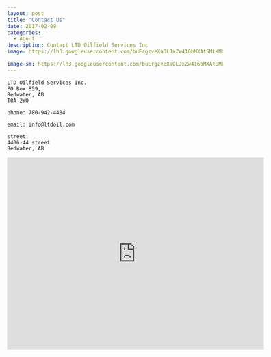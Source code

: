 ```yaml
---
layout: post
title: "Contact Us"
date: 2017-02-09
categories:
  - About
description: Contact LTD Oilfield Services Inc 
image: https://lh3.googleusercontent.com/buErgzveXaOLJxZw416bMXAtSMLKMXKLDCyb7Ua7dnDJ9M9nAsKzESibXfjrI2CApvLjRmoLZ7n2fV8acWLmGuUdqJBTg3ld2-_xYc31MLGZ1Ef5ycs2Ob7r6-2Ir05byc7qqjFBXo4IfcQTXn-dHYDdtIJ1c0X0EE0f-TmnI-qiRLg8MXNfvb_tOxTsyUM-RcUiVu85At8TH7jMy1K1MzH55wk3nJEVkXMKfPCfj2xSMqLksJp-A0vseIA7B6GmidwV7ixayvzYM43YIqgevCMigcf0aKIuCroFqVMVWmLvv3yxRtrc9uSS89nWmFP4K-ieK3sFNuRIF4taLppYCqkJDr8wQVWHhKmo6G0etDGYnB1Q5hTq-xNGc9bYLwqQQe5tY_IqxkKes-vhnzi13MqJfmvwn_CK0XP9TXhG_HdL0uFjHx8BhJlCX6utgj_L62laYoyq07SShBL8WypHnoDbRiUU8lYL58ISFQZ-vAtdIJ8KJKW8jn_tcqaIfMxiDrWg_nAxanMxyvGrmSXcTAFkg1rqZVwrCsZEGK7CeJL6TC90JClRQ-jWzV20sNPzENyaiCiTOZLjA31erYY8OYz0MU64sjuDRDI44aWzOFkpri1P3YU5=w1920

image-sm: https://lh3.googleusercontent.com/buErgzveXaOLJxZw416bMXAtSMLKMXKLDCyb7Ua7dnDJ9M9nAsKzESibXfjrI2CApvLjRmoLZ7n2fV8acWLmGuUdqJBTg3ld2-_xYc31MLGZ1Ef5ycs2Ob7r6-2Ir05byc7qqjFBXo4IfcQTXn-dHYDdtIJ1c0X0EE0f-TmnI-qiRLg8MXNfvb_tOxTsyUM-RcUiVu85At8TH7jMy1K1MzH55wk3nJEVkXMKfPCfj2xSMqLksJp-A0vseIA7B6GmidwV7ixayvzYM43YIqgevCMigcf0aKIuCroFqVMVWmLvv3yxRtrc9uSS89nWmFP4K-ieK3sFNuRIF4taLppYCqkJDr8wQVWHhKmo6G0etDGYnB1Q5hTq-xNGc9bYLwqQQe5tY_IqxkKes-vhnzi13MqJfmvwn_CK0XP9TXhG_HdL0uFjHx8BhJlCX6utgj_L62laYoyq07SShBL8WypHnoDbRiUU8lYL58ISFQZ-vAtdIJ8KJKW8jn_tcqaIfMxiDrWg_nAxanMxyvGrmSXcTAFkg1rqZVwrCsZEGK7CeJL6TC90JClRQ-jWzV20sNPzENyaiCiTOZLjA31erYY8OYz0MU64sjuDRDI44aWzOFkpri1P3YU5=s800
---
```


~~~
LTD Oilfield Services Inc.
PO Box 859,
Redwater, AB
T0A 2W0
~~~

~~~
phone: 780-942-4484
~~~

~~~
email: info@ltdoil.com
~~~

~~~
street:
4406-44 street
Redwater, AB
~~~

<iframe src="https://www.google.com/maps/embed?pb=!1m14!1m8!1m3!1d9393.700947657238!2d-113.0996896!3d53.9419544!3m2!1i1024!2i768!4f13.1!3m3!1m2!1s0x0%3A0xccd8dd0a0c61037d!2sLTD+Oilfield+Services+Inc!5e0!3m2!1sen!2sca!4v1486673530419" width="600" height="450" frameborder="0" style="border:0" allowfullscreen></iframe>
